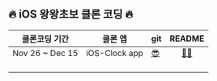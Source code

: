 
## 🔥 iOS 왕왕초보 클론 코딩 🔥

|클론코딩 기간      |클론 앱     |git  |README |    
|------------|----------|-----|:----------:|
|Nov 26 ~ Dec 15|iOS-Clock app  | [😎](https://github.com/SOPT27th-Clone-Coding/YoonAh/tree/main/iOS-Clock-App/iOS-Clock-App)|[📱📱](https://github.com/SOPT27th-Clone-Coding/YoonAh/blob/main/README/iOS-Clock-README.md) |
| |  | | |
| |  | | |
| |  | | |
| |  | | |

